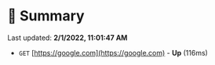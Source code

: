 # 📖 Summary
Last updated: **2/1/2022, 11:01:47 AM**

- `GET` [https://google.com](https://google.com) - **Up** (116ms)
